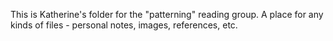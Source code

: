 This is Katherine's folder for the "patterning" reading group. A place for any kinds of files - personal notes, images, references, etc.
